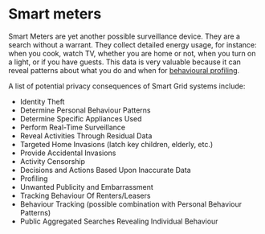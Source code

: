 # Smart meters

Smart Meters are yet another possible surveillance device. They are a search without a warrant. They collect detailed energy usage, for instance: when you cook, watch TV, whether you are home or not, when you turn on a light, or if you have guests. This data is very valuable because it can reveal patterns about what you do and when for [behavioural profiling](../../DA-threat-model/assistive-technologies/Behavioural-analysis.md).

A list of potential privacy consequences of Smart Grid systems include:

* Identity Theft
* Determine Personal Behaviour Patterns
* Determine Specific Appliances Used
* Perform Real-Time Surveillance
* Reveal Activities Through Residual Data
* Targeted Home Invasions (latch key children, elderly, etc.)
* Provide Accidental Invasions
* Activity Censorship
* Decisions and Actions Based Upon Inaccurate Data
* Profiling
* Unwanted Publicity and Embarrassment
* Tracking Behaviour Of Renters/Leasers
* Behaviour Tracking (possible combination with Personal Behaviour Patterns)
* Public Aggregated Searches Revealing Individual Behaviour

